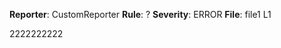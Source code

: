 **Reporter**: CustomReporter
**Rule**: ?
**Severity**: ERROR
**File**: file1 L1

2222222222

*<this is a auto generated comment from violation-comments-lib F7F8ASD8123FSDF>* *<a-1356558191>*